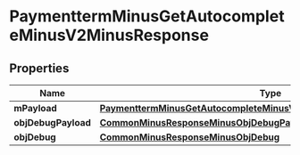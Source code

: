
# PaymenttermMinusGetAutocompleteMinusV2MinusResponse

## Properties
Name | Type | Description | Notes
------------ | ------------- | ------------- | -------------
**mPayload** | [**PaymenttermMinusGetAutocompleteMinusV2MinusResponseMinusMPayload**](PaymenttermMinusGetAutocompleteMinusV2MinusResponseMinusMPayload.md) |  | 
**objDebugPayload** | [**CommonMinusResponseMinusObjDebugPayload**](CommonMinusResponseMinusObjDebugPayload.md) |  |  [optional]
**objDebug** | [**CommonMinusResponseMinusObjDebug**](CommonMinusResponseMinusObjDebug.md) |  |  [optional]



